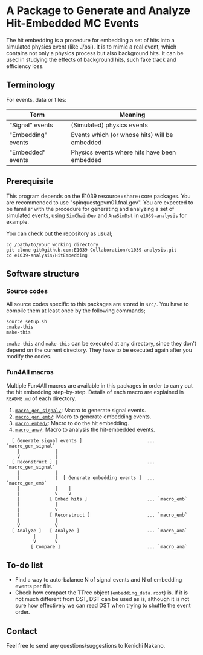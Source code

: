 # A Package to Generate and Analyze Hit-Embedded MC Events

The hit embedding is a procedure for embedding a set of hits into a simulated physics event (like J/psi).
It is to mimic a real event, which contains not only a physics process but also background hits.
It can be used in studying the effects of background hits, such fake track and efficiency loss.

## Terminology

For events, data or files:

| Term | Meaning |
| ---- | ------- |
| "Signal" events    | (Simulated) physics events                    |
| "Embedding" events | Events which (or whose hits) will be embedded |
| "Embedded" events  | Physics events where hits have been embedded  |

## Prerequisite

This program depends on the E1039 resource+share+core packages.
You are recommended to use "spinquestgpvm01.fnal.gov".
You are expected to be familiar with the procedure for generating and analyzing a set of simulated events, using `SimChainDev` and `AnaSimDst` in `e1039-analysis` for example.

You can check out the repository as usual;
```
cd /path/to/your_working_directory
git clone git@github.com:E1039-Collaboration/e1039-analysis.git
cd e1039-analysis/HitEmbedding
```

## Software structure

### Source codes

All source codes specific to this packages are stored in `src/`.
You have to compile them at least once by the following commands;
```
source setup.sh
cmake-this
make-this
```

`cmake-this` and `make-this` can be executed at any directory, since they don't depend on the current directory.
They have to be executed again after you modify the codes.

### Fun4All macros

Multiple Fun4All macros are available in this packages in order to carry out the hit embedding step-by-step.
Details of each macro are explained in `README.md` of each directory.

1. [`macro_gen_signal/`](macro_gen_signal/):  Macro to generate signal events.
1. [`macro_gen_emb/`](macro_gen_emb/):  Macro to generate embedding events.
1. [`macro_embed/`](macro_embed/):  Macro to do the hit embedding.
1. [`macro_ana/`](macro_ana/):  Macro to analysis the hit-embedded events.

```
  [ Generate signal events ]                        ... `macro_gen_signal`
    |             |
    V             |
  [ Reconstruct ] |                                 ... `macro_gen_signal`
    |             |
    |             |  [ Generate embedding events ]  ... `macro_gen_emb`
    |             |    |
    |             V    V
    |           [ Embed hits ]                      ... `macro_emb`
    |             |
    |             V
    |           [ Reconstruct ]                     ... `macro_emb`
    |             |
    V             V
  [ Analyze ]   [ Analyze ]                         ... `macro_ana`
          |       |
          V       V
         [ Compare ]                                ... `macro_ana`
```

## To-do list

* Find a way to auto-balance N of signal events and N of embedding events per file.
* Check how compact the TTree object (`embedding_data.root`) is.
    If it is not much different from DST, DST can be used as is,
    although it is not sure how effectively we can read DST when 
    trying to shuffle the event order.

## Contact

Feel free to send any questions/suggestions to Kenichi Nakano.

